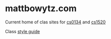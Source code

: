 # mattbowytz.com
Current home of clas sites for [cs0134](http://www.mattbowytz.com/cs0134.php) and [cs1520](http://www.mattbowytz.com/cs1520.php)

Class [style guide](https://gist.github.com/matty-digital/90aabd4ddb5fc02da90906b1d44d8f2b)